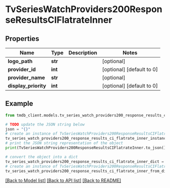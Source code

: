 # TvSeriesWatchProviders200ResponseResultsCIFlatrateInner


## Properties

Name | Type | Description | Notes
------------ | ------------- | ------------- | -------------
**logo_path** | **str** |  | [optional] 
**provider_id** | **int** |  | [optional] [default to 0]
**provider_name** | **str** |  | [optional] 
**display_priority** | **int** |  | [optional] [default to 0]

## Example

```python
from tmdb_client.models.tv_series_watch_providers200_response_results_ci_flatrate_inner import TvSeriesWatchProviders200ResponseResultsCIFlatrateInner

# TODO update the JSON string below
json = "{}"
# create an instance of TvSeriesWatchProviders200ResponseResultsCIFlatrateInner from a JSON string
tv_series_watch_providers200_response_results_ci_flatrate_inner_instance = TvSeriesWatchProviders200ResponseResultsCIFlatrateInner.from_json(json)
# print the JSON string representation of the object
print(TvSeriesWatchProviders200ResponseResultsCIFlatrateInner.to_json())

# convert the object into a dict
tv_series_watch_providers200_response_results_ci_flatrate_inner_dict = tv_series_watch_providers200_response_results_ci_flatrate_inner_instance.to_dict()
# create an instance of TvSeriesWatchProviders200ResponseResultsCIFlatrateInner from a dict
tv_series_watch_providers200_response_results_ci_flatrate_inner_from_dict = TvSeriesWatchProviders200ResponseResultsCIFlatrateInner.from_dict(tv_series_watch_providers200_response_results_ci_flatrate_inner_dict)
```
[[Back to Model list]](../README.md#documentation-for-models) [[Back to API list]](../README.md#documentation-for-api-endpoints) [[Back to README]](../README.md)


